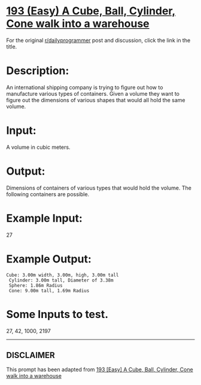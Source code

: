 # [193 (Easy) A Cube, Ball, Cylinder, Cone walk into a warehouse](https://www.reddit.com/r/dailyprogrammer/comments/2peac9/20141215_challenge_193_easy_a_cube_ball_cylinder/)

For the original [r/dailyprogrammer](https://www.reddit.com/r/dailyprogrammer/) post and discussion, click the link in the title.

# Description:
An international shipping company is trying to figure out how to manufacture various types of containers. Given a volume they want to figure out the dimensions of various shapes that would all hold the same volume.

# Input:
A volume in cubic meters. 

# Output:
Dimensions of containers of various types that would hold the volume.
The following containers are possible.

# Example Input:
27

# Example Output:

```
Cube: 3.00m width, 3.00m, high, 3.00m tall
 Cylinder: 3.00m tall, Diameter of 3.38m
 Sphere: 1.86m Radius
 Cone: 9.00m tall, 1.69m Radius
```
# Some Inputs to test.
27, 42, 1000, 2197


----
## **DISCLAIMER**
This prompt has been adapted from [193 [Easy] A Cube, Ball, Cylinder, Cone walk into a warehouse](https://www.reddit.com/r/dailyprogrammer/comments/2peac9/20141215_challenge_193_easy_a_cube_ball_cylinder/
)
